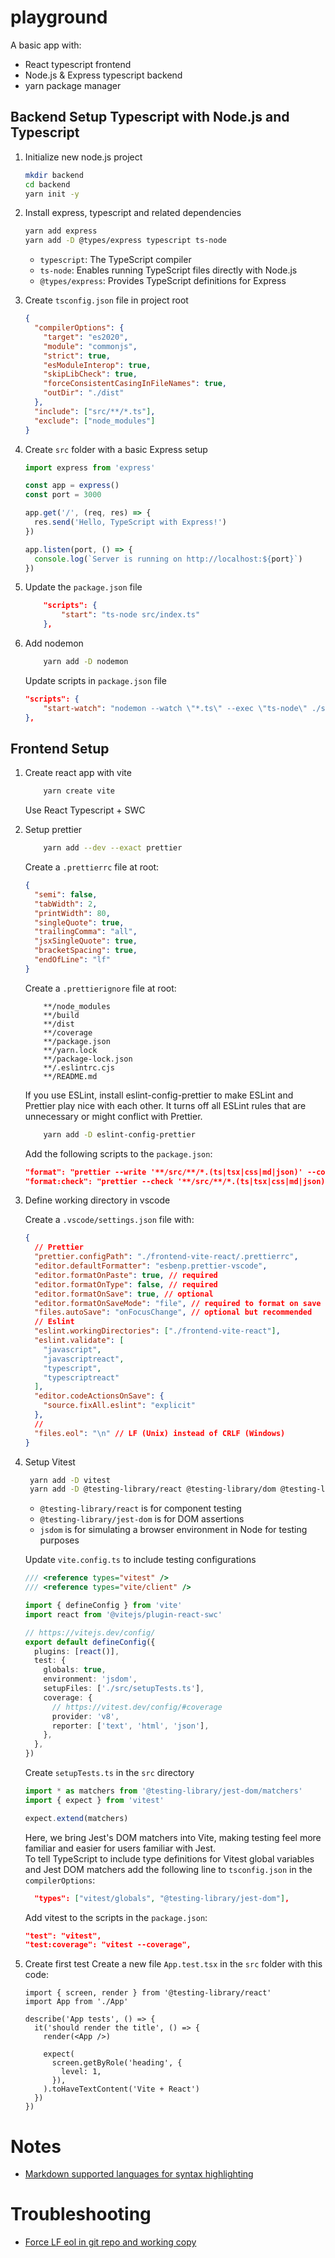 # playground

A basic app with:

- React typescript frontend
- Node.js & Express typescript backend
- yarn package manager

## Backend Setup Typescript with Node.js and Typescript

1. Initialize new node.js project

   ```sh
   mkdir backend
   cd backend
   yarn init -y
   ```

2. Install express, typescript and related dependencies

   ```sh
   yarn add express
   yarn add -D @types/express typescript ts-node
   ```

   - `typescript`: The TypeScript compiler<br>
   - `ts-node`: Enables running TypeScript files directly with Node.js
   - `@types/express`: Provides TypeScript definitions for Express

3. Create `tsconfig.json` file in project root

   ```json
   {
     "compilerOptions": {
       "target": "es2020",
       "module": "commonjs",
       "strict": true,
       "esModuleInterop": true,
       "skipLibCheck": true,
       "forceConsistentCasingInFileNames": true,
       "outDir": "./dist"
     },
     "include": ["src/**/*.ts"],
     "exclude": ["node_modules"]
   }
   ```

4. Create `src` folder with a basic Express setup

   ```javascript
   import express from 'express'

   const app = express()
   const port = 3000

   app.get('/', (req, res) => {
     res.send('Hello, TypeScript with Express!')
   })

   app.listen(port, () => {
     console.log(`Server is running on http://localhost:${port}`)
   })
   ```

5. Update the `package.json` file

   ```json
       "scripts": {
           "start": "ts-node src/index.ts"
       },
   ```

6. Add nodemon

   ```sh
       yarn add -D nodemon
   ```

   Update scripts in `package.json` file

   ```json
   "scripts": {
       "start-watch": "nodemon --watch \"*.ts\" --exec \"ts-node\" ./src/index.ts",
   },
   ```

## Frontend Setup

1. Create react app with vite

   ```sh
       yarn create vite
   ```

   Use React Typescript + SWC

2. Setup prettier

   ```sh
       yarn add --dev --exact prettier
   ```

   Create a `.prettierrc` file at root:

   ```json
   {
     "semi": false,
     "tabWidth": 2,
     "printWidth": 80,
     "singleQuote": true,
     "trailingComma": "all",
     "jsxSingleQuote": true,
     "bracketSpacing": true,
     "endOfLine": "lf"
   }
   ```

   Create a `.prettierignore` file at root:

   ```
       **/node_modules
       **/build
       **/dist
       **/coverage
       **/package.json
       **/yarn.lock
       **/package-lock.json
       **/.eslintrc.cjs
       **/README.md
   ```

   If you use ESLint, install eslint-config-prettier to make ESLint and Prettier play nice with each other. It turns off all ESLint rules that are unnecessary or might conflict with Prettier.

   ```sh
       yarn add -D eslint-config-prettier
   ```

   Add the following scripts to the `package.json`:

   ```json
   "format": "prettier --write '**/src/**/*.(ts|tsx|css|md|json)' --config .prettierrc",
   "format:check": "prettier --check '**/src/**/*.(ts|tsx|css|md|json)' --config .prettierrc"
   ```

3. Define working directory in vscode

   Create a `.vscode/settings.json` file with:

   ```json
   {
     // Prettier
     "prettier.configPath": "./frontend-vite-react/.prettierrc",
     "editor.defaultFormatter": "esbenp.prettier-vscode",
     "editor.formatOnPaste": true, // required
     "editor.formatOnType": false, // required
     "editor.formatOnSave": true, // optional
     "editor.formatOnSaveMode": "file", // required to format on save
     "files.autoSave": "onFocusChange", // optional but recommended
     // Eslint
     "eslint.workingDirectories": ["./frontend-vite-react"],
     "eslint.validate": [
       "javascript",
       "javascriptreact",
       "typescript",
       "typescriptreact"
     ],
     "editor.codeActionsOnSave": {
       "source.fixAll.eslint": "explicit"
     },
     //
     "files.eol": "\n" // LF (Unix) instead of CRLF (Windows)
   }
   ```

4. Setup Vitest

   ```sh
    yarn add -D vitest
    yarn add -D @testing-library/react @testing-library/dom @testing-library/jest-dom @types/react @types/react-dom jsdom
   ```

   - `@testing-library/react` is for component testing
   - `@testing-library/jest-dom` is for DOM assertions
   - `jsdom` is for simulating a browser environment in Node for testing purposes

   Update `vite.config.ts` to include testing configurations

   ```typescript
   /// <reference types="vitest" />
   /// <reference types="vite/client" />

   import { defineConfig } from 'vite'
   import react from '@vitejs/plugin-react-swc'

   // https://vitejs.dev/config/
   export default defineConfig({
     plugins: [react()],
     test: {
       globals: true,
       environment: 'jsdom',
       setupFiles: ['./src/setupTests.ts'],
       coverage: {
         // https://vitest.dev/config/#coverage
         provider: 'v8',
         reporter: ['text', 'html', 'json'],
       },
     },
   })
   ```

   Create `setupTests.ts` in the `src` directory

   ```typescript
   import * as matchers from '@testing-library/jest-dom/matchers'
   import { expect } from 'vitest'

   expect.extend(matchers)
   ```

   Here, we bring Jest's DOM matchers into Vite, making testing feel more familiar and easier for users familiar with Jest.
   <br>
   To tell TypeScript to include type definitions for Vitest global variables and Jest DOM matchers add the following line to `tsconfig.json` in the `compilerOptions`:

   ```json
     "types": ["vitest/globals", "@testing-library/jest-dom"],
   ```

   Add vitest to the scripts in the `package.json`:

   ```json
   "test": "vitest",
   "test:coverage": "vitest --coverage",
   ```

5. Create first test
   Create a new file `App.test.tsx` in the `src` folder with this code:

   ```tsx
   import { screen, render } from '@testing-library/react'
   import App from './App'

   describe('App tests', () => {
     it('should render the title', () => {
       render(<App />)

       expect(
         screen.getByRole('heading', {
           level: 1,
         }),
       ).toHaveTextContent('Vite + React')
     })
   })
   ```

# Notes

- [Markdown supported languages for syntax highlighting](https://rust-lang.github.io/mdBook/format/theme/syntax-highlighting.html)

# Troubleshooting

- [Force LF eol in git repo and working copy](https://stackoverflow.com/questions/9976986/force-lf-eol-in-git-repo-and-working-copy)
